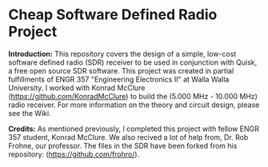 # Cheap Software Defined Radio Project

**Introduction:** This repository covers the design of a simple, low-cost software defined radio (SDR) receiver to be used in conjunction with Quisk, a free open source SDR software. This project was created in partial fulfillments of ENGR 357 "Engineering Electronics II" at Walla Walla University. I worked with Konrad McClure (https://github.com/KonradMcClure) to build the (5.000 MHz - 10.000 MHz) radio receiver. For more information on the theory and circuit design, please see the Wiki.

**Credits:** As mentioned previously, I completed this project with fellow ENGR 357 student, Konrad McClure. We also recived a lot of help from, Dr. Rob Frohne, our professor. The files in the SDR have been forked from his repository: (https://github.com/frohro/). 

